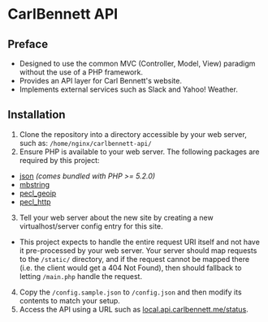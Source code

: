 # CarlBennett API
## Preface
- Designed to use the common MVC (Controller, Model, View) paradigm without the use of a PHP framework.
- Provides an API layer for Carl Bennett's website.
- Implements external services such as Slack and Yahoo! Weather.

## Installation
1. Clone the repository into a directory accessible by your web server, such as: ```/home/nginx/carlbennett-api/```
2. Ensure PHP is available to your web server. The following packages are required by this project:
 - [json](https://php.net/manual/book.json.php) _(comes bundled with PHP >= 5.2.0)_
 - [mbstring](https://php.net/manual/book.mbstring.php)
 - [pecl_geoip](https://php.net/manual/book.geoip.php)
 - [pecl_http](https://php.net/manual/http.install.php)
3. Tell your web server about the new site by creating a new virtualhost/server config entry for this site.
 - This project expects to handle the entire request URI itself and not have it pre-processed by your web server. Your server should map requests to the ```/static/``` directory, and if the request cannot be mapped there (i.e. the client would get a 404 Not Found), then should fallback to letting ```/main.php``` handle the request.
4. Copy the ```/config.sample.json``` to ```/config.json``` and then modify its contents to match your setup.
5. Access the API using a URL such as [local.api.carlbennett.me/status](https://local.api.carlbennett.me/status).
